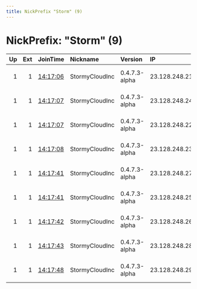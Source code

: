 ```yaml
---
title: NickPrefix "Storm" (9)
---
```


# NickPrefix: "Storm" (9)

|   Up |   Ext | JoinTime                                                                                              | Nickname       | Version       | IP            | AS            | CC   |   ORp |   Dirp | OS    | Contact                            |   eFamMembers |
|-----:|------:|:------------------------------------------------------------------------------------------------------|:---------------|:--------------|:--------------|:--------------|:-----|------:|-------:|:------|:-----------------------------------|--------------:|
|    1 |     1 | [14:17:06](https://nusenu.github.io/OrNetStats/w/relay/A00FAA3F0F84F8B118D337660FF0AA4E3E32AE5A.html) | StormyCloudInc | 0.4.7.3-alpha | 23.128.248.21 | DATAIDEAS-LLC | us   |   443 |      0 | Linux | ContactInfo email:abuse stormyclou |            22 |
|    1 |     1 | [14:17:07](https://nusenu.github.io/OrNetStats/w/relay/2BC1779CF325C5E4A6C0A5F958E458ED104CCEA7.html) | StormyCloudInc | 0.4.7.3-alpha | 23.128.248.24 | DATAIDEAS-LLC | us   |   443 |      0 | Linux | ContactInfo email:abuse stormyclou |            22 |
|    1 |     1 | [14:17:07](https://nusenu.github.io/OrNetStats/w/relay/D8773C1BAA890CDEF3B48B5EC5B6AA610735DCAB.html) | StormyCloudInc | 0.4.7.3-alpha | 23.128.248.22 | DATAIDEAS-LLC | us   |   443 |      0 | Linux | ContactInfo email:abuse stormyclou |            22 |
|    1 |     1 | [14:17:08](https://nusenu.github.io/OrNetStats/w/relay/8F32C089CD71D6FB1012FD6EC1EC0438A57F32C5.html) | StormyCloudInc | 0.4.7.3-alpha | 23.128.248.23 | DATAIDEAS-LLC | us   |   443 |      0 | Linux | ContactInfo email:abuse stormyclou |            22 |
|    1 |     1 | [14:17:41](https://nusenu.github.io/OrNetStats/w/relay/166443CA1BE8020A9479B117E7ADB061CF8F7852.html) | StormyCloudInc | 0.4.7.3-alpha | 23.128.248.27 | DATAIDEAS-LLC | us   |   443 |      0 | Linux | ContactInfo email:abuse stormyclou |            22 |
|    1 |     1 | [14:17:41](https://nusenu.github.io/OrNetStats/w/relay/85422BC1612840FA70EB70ECCD9F66D0D397719B.html) | StormyCloudInc | 0.4.7.3-alpha | 23.128.248.25 | DATAIDEAS-LLC | us   |   443 |      0 | Linux | ContactInfo email:abuse stormyclou |            22 |
|    1 |     1 | [14:17:42](https://nusenu.github.io/OrNetStats/w/relay/A88CE4546B3165A03E4099260B93294BE750532A.html) | StormyCloudInc | 0.4.7.3-alpha | 23.128.248.26 | DATAIDEAS-LLC | us   |   443 |      0 | Linux | ContactInfo email:abuse stormyclou |            22 |
|    1 |     1 | [14:17:43](https://nusenu.github.io/OrNetStats/w/relay/F8BDA076BAA2452B7CD885B58863D956883605D6.html) | StormyCloudInc | 0.4.7.3-alpha | 23.128.248.28 | DATAIDEAS-LLC | us   |   443 |      0 | Linux | ContactInfo email:abuse stormyclou |            22 |
|    1 |     1 | [14:17:48](https://nusenu.github.io/OrNetStats/w/relay/BC7ACE7298DF5BC8FFCEA4CF0CB88C97902E4582.html) | StormyCloudInc | 0.4.7.3-alpha | 23.128.248.29 | DATAIDEAS-LLC | us   |   443 |      0 | Linux | ContactInfo email:abuse stormyclou |            22 |
